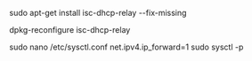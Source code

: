 sudo apt-get install isc-dhcp-relay --fix-missing

dpkg-reconfigure isc-dhcp-relay

sudo nano /etc/sysctl.conf
net.ipv4.ip_forward=1
sudo sysctl -p
